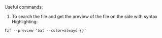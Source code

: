 
Useful commands:

1) To search the file and get the preview of the file on the side with syntax Highlighting:
~~~ 
fzf --preview 'bat --color=always {}'
~~~


